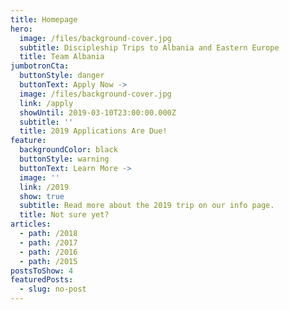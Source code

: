 ```yaml
---
title: Homepage
hero:
  image: /files/background-cover.jpg
  subtitle: Discipleship Trips to Albania and Eastern Europe
  title: Team Albania
jumbotronCta:
  buttonStyle: danger
  buttonText: Apply Now ->
  image: /files/background-cover.jpg
  link: /apply
  showUntil: 2019-03-10T23:00:00.000Z
  subtitle: ''
  title: 2019 Applications Are Due!
feature:
  backgroundColor: black
  buttonStyle: warning
  buttonText: Learn More ->
  image: ''
  link: /2019
  show: true
  subtitle: Read more about the 2019 trip on our info page.
  title: Not sure yet?
articles:
  - path: /2018
  - path: /2017
  - path: /2016
  - path: /2015
postsToShow: 4
featuredPosts:
  - slug: no-post
---
```


